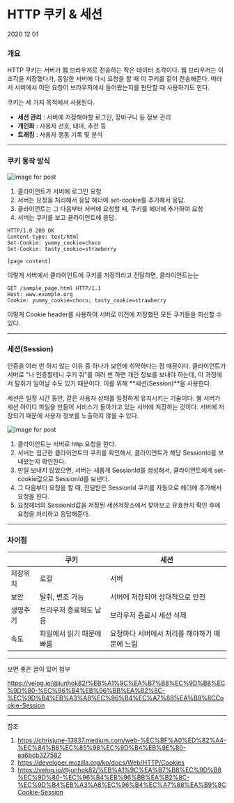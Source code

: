 # HTTP 쿠키 & 세션

2020 12 01

### 개요

HTTP 쿠키는 서버가 웹 브라우저로 전송하는 작은 데이터 조각이다. 웹 브라우저는 이 조각을 저장했다가, 동일한 서버에 다시 요청을 할 때 이 쿠키를 같이 전송해준다. 따라서 서버에서 어떤 요청이 브라우저에서 들어왔는지를 판단할 때 사용하기도 한다. 

쿠키는 세 가지 목적에서 사용된다.

- **세션 관리** : 서버에 저장해야할 로그인, 장바구니 등 정보 관리
- **개인화** : 사용자 선호, 테마, 추천 등
- **트래킹** : 사용자 행동 기록 및 분석

---

### 쿠키 동작 방식

![Image for post](https://miro.medium.com/max/1060/1*fWfKsO9P2rReNzJM2doBhQ.png)

1. 클라이언트가 서버에 로그인 요청
2. 서버는 요청을 처리해서 응답 헤더에 set-cookie를 추가해서 응답.
3. 클라이언트는 그 다음부터 서버에 요청할 때, 쿠키를 헤더에 추가하여 요청
4. 서버는 쿠키를 보고 클라이언트에 응답.

```http
HTTP/1.0 200 OK
Content-type: text/html
Set-Cookie: yummy_cookie=choco
Set-Cookie: tasty_cookie=strawberry

[page content]
```

이렇게 서버에서 클라이언트에 쿠키를 저장하라고 전달하면, 클라이언트는는

```http
GET /sample_page.html HTTP/1.1
Host: www.example.org
Cookie: yummy_cookie=choco; tasty_cookie=strawberry
```

이렇게 Cookie header를 사용하여 서버로 이전에 저장했던 모든 쿠키들을 회신할 수 있다.

---

### 세션(Session)

인증을 여러 번 하지 않는 이유 중 하나가 보안에 취약하다는 점 때문이다. 클라이언트가 서버로 "나 인증할테니 쿠키 줘"를 여러 번 하면 개인 정보를 보내야 하는데, 이 과정에서 탈취가 일어날 수도 있기 때문이다. 이를 위해 **세션(Session)**을 사용한다.

세션은 일정 시간 동안, 같은 사용자 상태를 일정하게 유지시키는 기술이다. 웹 서버가 세션 아이디 파일을 만들어 서비스가 돌아가고 있는 서버에 저장하는 것이다. 서버에 저장되기 때문에 사용자 정보를 노출하지 않을 수 있다. 

![Image for post](https://miro.medium.com/max/1122/1*oiHghHg3sQW5ynmMCAtPAA.png)

1. 클라이언트는 서버로 http 요청을 한다.
2. 서버는 접근한 클라이언트의 쿠키를 확인해서, 클라이언트가 해당 SessionId를 보내왔는지 확인한다.
3. 만일 보내지 않았으면, 서버는 새롭게 SessionId를 생성해서, 클라이언트에게 set-cookie값으로 SessionId를 보낸다.
4. 그 다음부터 요청을 할 때, 전달받은 SessionId 쿠키를 자동으로 헤더에 추가해서 요청을 한다.
5. 요청헤더의 SessionId값을 저장된 세션저장소에서 찾아보고 유효한지 확인 후에 요청을 처리하고 응답해준다.

---

### 차이점

|          | 쿠키                      | 세션                                          |
| -------- | ------------------------- | --------------------------------------------- |
| 저장위치 | 로컬                      | 서버                                          |
| 보안     | 탈취, 변조 가능           | 서버에 저장되어 상대적으로 안전               |
| 생명주기 | 브라우저 종료해도 남음    | 브라우저 종료시 세션 삭제                     |
| 속도     | 파일에서 읽기 때문에 빠름 | 요청마다 서버에서 처리를 해야하기 때문에 느림 |

---

보면 좋은 글이 있어 첨부

https://velog.io/@junhok82/%EB%A1%9C%EA%B7%B8%EC%9D%B8%EC%9D%80-%EC%96%B4%EB%96%BB%EA%B2%8C-%EC%9D%B4%EB%A3%A8%EC%96%B4%EC%A7%88%EA%B9%8CCookie-Session

---

참조

1. https://chrisjune-13837.medium.com/web-%EC%BF%A0%ED%82%A4-%EC%84%B8%EC%85%98%EC%9D%B4%EB%9E%80-aa6bcb327582
2. https://developer.mozilla.org/ko/docs/Web/HTTP/Cookies
3. https://velog.io/@junhok82/%EB%A1%9C%EA%B7%B8%EC%9D%B8%EC%9D%80-%EC%96%B4%EB%96%BB%EA%B2%8C-%EC%9D%B4%EB%A3%A8%EC%96%B4%EC%A7%88%EA%B9%8CCookie-Session